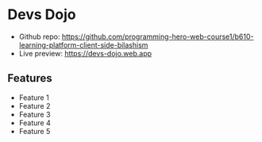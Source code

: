 # Devs Dojo

- Github repo: https://github.com/programming-hero-web-course1/b610-learning-platform-client-side-bilashism 
- Live preview: https://devs-dojo.web.app 

## Features
- Feature 1
- Feature 2
- Feature 3
- Feature 4
- Feature 5

